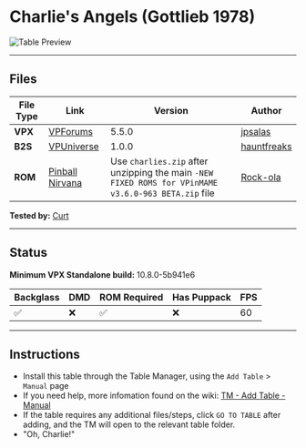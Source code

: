 # Charlie's Angels (Gottlieb 1978)

![Table Preview](vpx-charliesangels-table.jpeg?raw=true)

---

## Files
| File Type | Link | Version | Author | 
|-----------|--------|----------|--------------|
| **VPX** | [VPForums](https://www.vpforums.org/index.php?app=downloads&showfile=13576) | 5.5.0 | [jpsalas](https://www.vpforums.org/index.php?showuser=277) |
| **B2S** | [VPUniverse](https://vpuniverse.com/files/file/13939-charlies-angels-gottlieb-1978-b2s/) | 1.0.0 | [hauntfreaks](https://vpuniverse.com/profile/5216-hauntfreaks/) |
| **ROM** | [Pinball Nirvana](https://pinballnirvana.com/forums/resources/new-fixed-roms-for-vpinmame-v3-6-0-963-beta.8379/) | Use  `charlies.zip` after unzipping the main `-NEW FIXED ROMS for VPinMAME v3.6.0-963 BETA.zip` file | [Rock-ola](https://pinballnirvana.com/forums/members/rock-ola.1/) |

**Tested by:** [Curt](https://github.com/Old-Cyrus)

---

## Status 
**Minimum VPX Standalone build:** 10.8.0-5b941e6

| Backglass | DMD | ROM Required | Has Puppack | FPS |
|-----------|-----|-----|-----|-----|
| :white_check_mark: | :x: | :white_check_mark: | :x: | 60 |

---

## Instructions

- Install this table through the Table Manager, using the `Add Table` > `Manual` page
- If you need help, more infomation found on the wiki: [TM - Add Table - Manual](https://github.com/LegendsUnchained/vpx-standalone-alp4k/wiki/%5B04%5D-%F0%9F%A7%A1-TM-%E2%80%90-Other-Features#add-table---manual)
- If the table requires any additional files/steps, click `GO TO TABLE` after adding, and the TM will open to the relevant table folder.
- "Oh, Charlie!"
